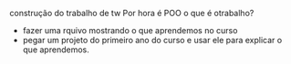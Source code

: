 construção do trabalho de tw
Por hora é POO
o que é otrabalho?

- fazer uma rquivo mostrando o que aprendemos no curso
- pegar um projeto do primeiro ano do curso e usar ele para explicar o que aprendemos.
